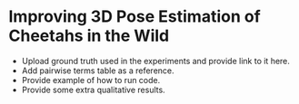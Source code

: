 # Improving 3D Pose Estimation of Cheetahs in the Wild
- Upload ground truth used in the experiments and provide link to it here.
- Add pairwise terms table as a reference.
- Provide example of how to run code.
- Provide some extra qualitative results.
